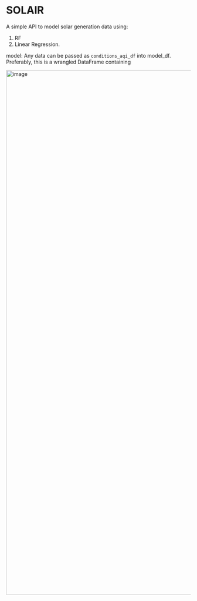 # SOLAIR

A simple API to model solar generation data using:
1. RF
2. Linear Regression.

model:
Any data can be passed as `conditions_aqi_df` into model_df. Preferably, this is a wrangled DataFrame containing 


<img width="1426" alt="image" src="https://github.com/prmshr/SOLAIR/assets/78565596/bf4d070a-7b2b-4d17-a93e-965cf257567c">

